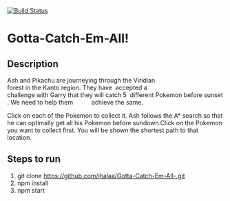 [![Build Status](https://travis-ci.org/jhalaa/Gotta-Catch-Em-All-.svg?branch=master)](https://travis-ci.org/jhalaa/Gotta-Catch-Em-All-)

# Gotta-Catch-Em-All!

## Description
Ash and Pikachu are journeying through the Viridian forest in the Kanto region. They have  accepted a       challenge with Garry that they will catch 5  different Pokemon before sunset. We need to help them            achieve the same.

Click on each of the Pokemon to collect it. Ash follows the A* search so that he can optimally get all his Pokemon before sundown.Click on the Pokemon you want to collect first. You will be shown the shortest path to that location.

## Steps to run
1) git clone https://github.com/jhalaa/Gotta-Catch-Em-All-.git
2) npm install
3) npm start
